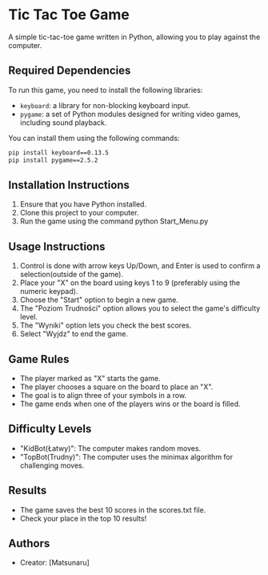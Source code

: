 # Tic Tac Toe Game

A simple tic-tac-toe game written in Python, allowing you to play against the computer.

## Required Dependencies
To run this game, you need to install the following libraries:

- `keyboard`: a library for non-blocking keyboard input.
- `pygame`: a set of Python modules designed for writing video games, including sound playback.

You can install them using the following commands:

```bash
pip install keyboard==0.13.5
pip install pygame==2.5.2
```

## Installation Instructions

1. Ensure that you have Python installed.
2. Clone this project to your computer.
3. Run the game using the command python Start_Menu.py

## Usage Instructions
1. Control is done with arrow keys Up/Down, and Enter is used to confirm a selection(outside of the game).
2. Place your "X" on the board using keys 1 to 9 (preferably using the numeric keypad).
3. Choose the "Start" option to begin a new game.
5. The "Poziom Trudności" option allows you to select the game's difficulty level.
6. The "Wyniki" option lets you check the best scores.
7. Select "Wyjdz" to end the game.

## Game Rules

- The player marked as "X" starts the game.
- The player chooses a square on the board to place an "X".
- The goal is to align three of your symbols in a row.
- The game ends when one of the players wins or the board is filled.

## Difficulty Levels

- "KidBot(Łatwy)": The computer makes random moves.
- "TopBot(Trudny)": The computer uses the minimax algorithm for challenging moves.

## Results

- The game saves the best 10 scores in the scores.txt file.
- Check your place in the top 10 results!

## Authors

- Creator: [Matsunaru]
